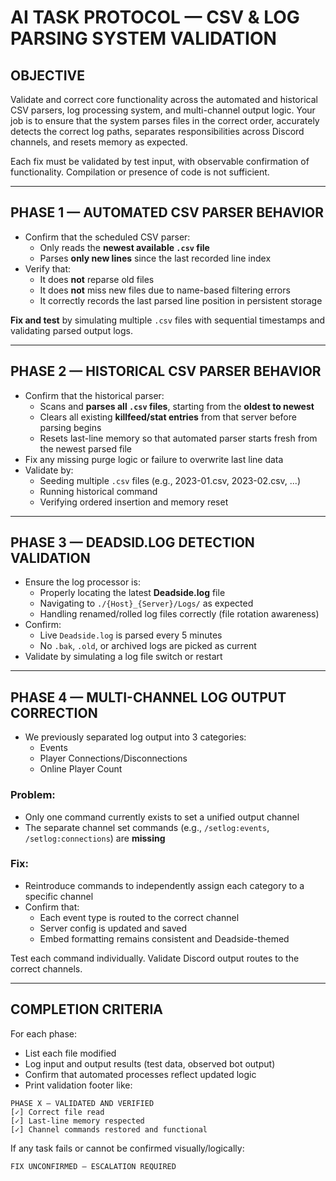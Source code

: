 # AI TASK PROTOCOL — CSV & LOG PARSING SYSTEM VALIDATION

## OBJECTIVE
Validate and correct core functionality across the automated and historical CSV parsers, log processing system, and multi-channel output logic. Your job is to ensure that the system parses files in the correct order, accurately detects the correct log paths, separates responsibilities across Discord channels, and resets memory as expected.

Each fix must be validated by test input, with observable confirmation of functionality. Compilation or presence of code is not sufficient.

---

## PHASE 1 — AUTOMATED CSV PARSER BEHAVIOR

- Confirm that the scheduled CSV parser:
  - Only reads the **newest available `.csv` file**
  - Parses **only new lines** since the last recorded line index
- Verify that:
  - It does **not** reparse old files
  - It does **not** miss new files due to name-based filtering errors
  - It correctly records the last parsed line position in persistent storage

**Fix and test** by simulating multiple `.csv` files with sequential timestamps and validating parsed output logs.

---

## PHASE 2 — HISTORICAL CSV PARSER BEHAVIOR

- Confirm that the historical parser:
  - Scans and **parses all `.csv` files**, starting from the **oldest to newest**
  - Clears all existing **killfeed/stat entries** from that server before parsing begins
  - Resets last-line memory so that automated parser starts fresh from the newest parsed file
- Fix any missing purge logic or failure to overwrite last line data
- Validate by:
  - Seeding multiple `.csv` files (e.g., 2023-01.csv, 2023-02.csv, ...)
  - Running historical command
  - Verifying ordered insertion and memory reset

---

## PHASE 3 — DEADSID.LOG DETECTION VALIDATION

- Ensure the log processor is:
  - Properly locating the latest **Deadside.log** file
  - Navigating to `./{Host}_{Server}/Logs/` as expected
  - Handling renamed/rolled log files correctly (file rotation awareness)
- Confirm:
  - Live `Deadside.log` is parsed every 5 minutes
  - No `.bak`, `.old`, or archived logs are picked as current
- Validate by simulating a log file switch or restart

---

## PHASE 4 — MULTI-CHANNEL LOG OUTPUT CORRECTION

- We previously separated log output into 3 categories:
  - Events
  - Player Connections/Disconnections
  - Online Player Count

### Problem:
- Only one command currently exists to set a unified output channel
- The separate channel set commands (e.g., `/setlog:events`, `/setlog:connections`) are **missing**

### Fix:
- Reintroduce commands to independently assign each category to a specific channel
- Confirm that:
  - Each event type is routed to the correct channel
  - Server config is updated and saved
  - Embed formatting remains consistent and Deadside-themed

Test each command individually. Validate Discord output routes to the correct channels.

---

## COMPLETION CRITERIA

For each phase:
- List each file modified
- Log input and output results (test data, observed bot output)
- Confirm that automated processes reflect updated logic
- Print validation footer like:

```plaintext
PHASE X — VALIDATED AND VERIFIED
[✓] Correct file read
[✓] Last-line memory respected
[✓] Channel commands restored and functional
```

If any task fails or cannot be confirmed visually/logically:
```plaintext
FIX UNCONFIRMED — ESCALATION REQUIRED
```
